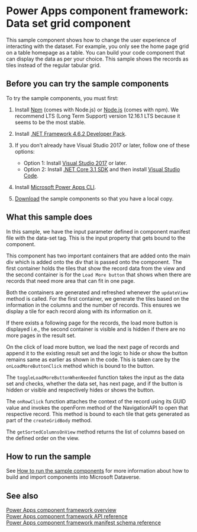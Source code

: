 # Power Apps component framework: Data set grid component

This sample component shows how to change the user experience of interacting with the dataset. For example, you only see the home page grid on a table homepage as a table. You can build your code component that can display the data as per your choice. This sample shows the records as tiles instead of the regular tabular grid.

## Before you can try the sample components

To try the sample components, you must first:

1. Install [Npm](https://www.npmjs.com/get-npm) (comes with Node.js) or [Node.js](https://nodejs.org/en/) (comes with npm). We recommend LTS (Long Term Support) version 12.16.1 LTS because it seems to be the most stable.

1. Install [.NET Framework 4.6.2 Developer Pack](https://dotnet.microsoft.com/download/dotnet-framework/net462). 

1. If you don’t already have Visual Studio 2017 or later, follow one of these options:
   - Option 1: Install [Visual Studio 2017](https://docs.microsoft.com/visualstudio/install/install-visual-studio?view=vs-2017) or later.
   - Option 2: Install [.NET Core 3.1 SDK](https://dotnet.microsoft.com/download/dotnet-core/3.1) and then install [Visual Studio Code](https://code.visualstudio.com/Download).

1. Install [Microsoft Power Apps CLI](https://aka.ms/PowerAppsCLI).
1. [Download](https://github.com/microsoft/PowerApps-Samples/tree/master/component-framework) the sample components so that you have a local copy.

## What this sample does

In this sample, we have the input parameter defined in component manifest file with the data-set tag. This is the input property that gets bound to the component. 

This component has two important containers that are added onto the main div which is added onto the div that is passed onto the component.  The first container holds the tiles that show the record data from the view and the second container is for the `Load More button` that shows when there are records that need more area that can fit in one page.

Both the containers are generated and refreshed whenever the `updateView` method is called. For the first container, we generate the tiles based on the information in the columns and the number of records. This ensures we display a tile for each record along with its information on it.

If there exists a following page for the records, the load more button is displayed i.e., the second container is visible and is hidden if there are no more pages in the result set. 

On the click of load more button, we load the next page of records and append it to the existing result set and the logic to hide or show the button remains same as earlier as shown in the code. This is taken care by the `onLoadMoreButtonClick` method which is bound to the button.

The `toggleLoadMoreButtonWhenNeeded` function takes the input as the data set and checks, whether the data set, has next page, and if the button is hidden or visible and respectively hides or shows the button. 

The `onRowClick` function attaches the context of the record using its GUID value and invokes the openForm method of the NavigationAPI to open that respective record. This method is bound to each tile that gets generated as part of the `createGridBody` method.

The `getSortedColumnsOnView` method returns the list of columns based on the defined order on the view.

## How to run the sample

See [How to run the sample components](https://github.com/microsoft/PowerApps-Samples/blob/master/component-framework/README.md) for more information about how to build and import components into Microsoft Dataverse.

## See also

[Power Apps component framework overview](https://docs.microsoft.com/en-us/powerapps/developer/component-framework/overview)<br/>
[Power Apps component framework API reference](https://docs.microsoft.com/en-us/powerapps/developer/component-framework/reference/)<br/>
[Power Apps component framework manifest schema reference](https://docs.microsoft.com/en-us/powerapps/developer/component-framework/manifest-schema-reference/)